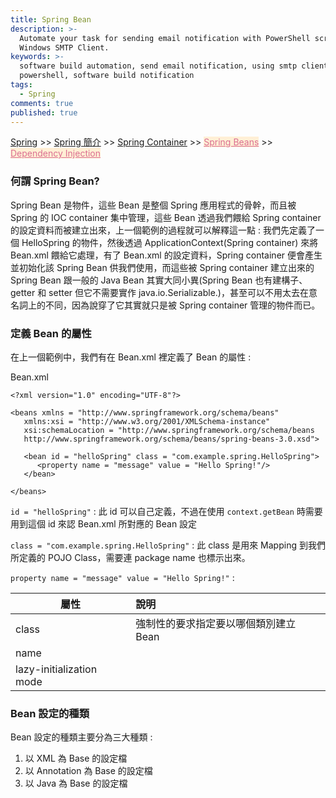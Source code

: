 ```yaml
---
title: Spring Bean
description: >-
  Automate your task for sending email notification with PowerShell script and
  Windows SMTP Client.
keywords: >-
  software build automation, send email notification, using smtp client in
  powershell, software build notification
tags:
  - Spring
comments: true
published: true
---
```

<a href="/spring/">Spring</a> >>
<a href="/spring/spring_page1/">Spring 簡介</a> >>
<a href="/spring/spring_page2/">Spring Container</a> >> <a href="/spring/spring_page3/" style="color:palevioletred;background-color:papayawhip;">Spring Beans</a> >> <a href="/spring/spring_page4/" style="color:palevioletred;background-color:papayawhip;">Dependency Injection</a>
<div class="divider"></div>

### 何謂 Spring Bean?

Spring Bean 是物件，這些 Bean 是整個 Spring 應用程式的骨幹，而且被 Spring 的 IOC container 集中管理，這些 Bean 透過我們餵給 Spring container 的設定資料而被建立出來，上一個範例的過程就可以解釋這一點 : 我們先定義了一個 HelloSpring 的物件，然後透過 ApplicationContext(Spring container) 來將 Bean.xml 餵給它處理，有了 Bean.xml 的設定資料，Spring container 便會產生並初始化該 Spring Bean 供我們使用，而這些被 Spring container 建立出來的 Spring Bean 跟一般的 Java Bean 其實大同小異(Spring Bean 也有建構子、getter 和 setter 但它不需要實作 java.io.Serializable.)，甚至可以不用太去在意名詞上的不同，因為說穿了它其實就只是被 Spring container 管理的物件而已。

### 定義 Bean 的屬性

在上一個範例中，我們有在 Bean.xml 裡定義了 Bean 的屬性 :

Bean.xml
```
<?xml version="1.0" encoding="UTF-8"?>

<beans xmlns = "http://www.springframework.org/schema/beans"
   xmlns:xsi = "http://www.w3.org/2001/XMLSchema-instance"
   xsi:schemaLocation = "http://www.springframework.org/schema/beans
   http://www.springframework.org/schema/beans/spring-beans-3.0.xsd">

   <bean id = "helloSpring" class = "com.example.spring.HelloSpring">
      <property name = "message" value = "Hello Spring!"/>
   </bean>

</beans>
```

`id = "helloSpring"` : 此 id 可以自己定義，不過在使用 `context.getBean` 時需要用到這個 id 來認 Bean.xml 所對應的 Bean 設定

`class = "com.example.spring.HelloSpring"` : 此 class 是用來 Mapping 到我們所定義的 POJO Class，需要連 package name 也標示出來。

`property name = "message" value = "Hello Spring!"` : 

| 屬性                   | 說明                                           |
| -----------------------|:----------------------------------------------|
| class                  |強制性的要求指定要以哪個類別建立 Bean             |
| name                   |                                               |
|lazy-initialization mode|

### Bean 設定的種類

Bean 設定的種類主要分為三大種類 : 

1. 以 XML 為 Base 的設定檔
2. 以 Annotation 為 Base 的設定檔
3. 以 Java 為 Base 的設定檔
